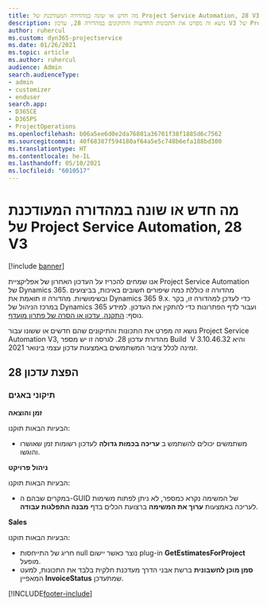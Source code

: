 ```yaml
---
title: מה חדש או שונה במהדורה המעודכנת של Project Service Automation, 28 V3
description: נושא זה מפרט את התכונות החדשות והתיקונים במהדורה 28, עדכון V3 של Project Service Automation.
author: ruhercul
ms.custom: dyn365-projectservice
ms.date: 01/26/2021
ms.topic: article
ms.author: ruhercul
audience: Admin
search.audienceType:
- admin
- customizer
- enduser
search.app:
- D365CE
- D365PS
- ProjectOperations
ms.openlocfilehash: b06a5ee6d0e2da76801a36701f38f1885d6c7562
ms.sourcegitcommit: 40f68387f594180af64a5e5c748b6efa188bd300
ms.translationtype: HT
ms.contentlocale: he-IL
ms.lasthandoff: 05/10/2021
ms.locfileid: "6010517"
---
```

# <a name="whats-new-or-changed-in-project-service-automation-update-release-28-v3"></a>מה חדש או שונה במהדורה המעודכנת של Project Service Automation, 28 V3

[!include [banner](../includes/psa-now-project-operations.md)]

אנו שמחים להכריז על העדכון האחרון של אפליקציית Project Service Automation של Dynamics 365. מהדורה זו כוללת כמה שיפורים חשובים באיכות, בביצועים ובשימושיות. מהדורה זו תואמת את Dynamics 365 9.x. כדי לעדכן למהדורה זו, בקר במרכז הניהול של Dynamics 365 ועבור לדף הפתרונות כדי להתקין את העדכון. למידע נוסף: [התקנה, עדכון או הסרה של פתרון מועדף](/power-platform/admin/install-remove-preferred-solution).

נושא זה מפרט את התכונות והתיקונים שהם חדשים או ששונו עבור Project Service Automation V3, מהדורת עדכון 28. לגרסה זו יש מספר Build ‏ V 3.10.46.32 והיא זמינה לכלל ציבור המשתמשים באמצעות עדכון עצמי בינואר 2021.

## <a name="update-release-28"></a>הפצת עדכון 28

### <a name="bug-fixes"></a>תיקוני באגים

**זמן והוצאה**

הבעיות הבאות תוקנו:

- משתמשים יכולים להשתמש ב **עריכה בכמות גדולה** לעדכון רשומות זמן שאושרו והוגשו.

**ניהול פרויקט**

הבעיות הבאות תוקנו:

- במקרים שבהם ה-GUID של המשימה נקרא כמספר, לא ניתן לפתוח משימות לעריכה באמצעות **ערוך את המשימה** ברצועת הכלים בדף **מבנה התפלגות עבודה**.

**Sales**

הבעיות הבאות תוקנו:

- חריג של התייחסות null נוצר כאשר יישום plug-in **GetEstimatesForProject** מופעל.
- **סמן מוכן לחשבונית** ברשת אבני הדרך מעדכנת חלקית בלבד את התכונות, למעט המאפיין **InvoiceStatus** שמתעדכן.



[!INCLUDE[footer-include](../includes/footer-banner.md)]